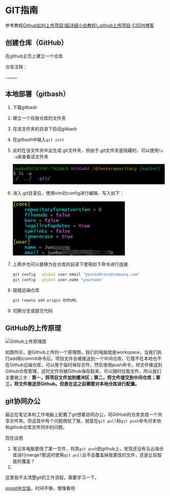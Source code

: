 # GIT指南

参考教程[Github如何上传项目(超详细小白教程)_github上传项目-CSDN博客](https://blog.csdn.net/KevinRay_0854/article/details/140408003?spm=1001.2101.3001.6650.3&utm_medium=distribute.pc_relevant.none-task-blog-2~default~YuanLiJiHua~Position-3-140408003-blog-86142418.235^v43^pc_blog_bottom_relevance_base3&depth_1-utm_source=distribute.pc_relevant.none-task-blog-2~default~YuanLiJiHua~Position-3-140408003-blog-86142418.235^v43^pc_blog_bottom_relevance_base3)

## 创建仓库（GitHub）

在github主页上建立一个仓库

仓库注释：

<img src="https://i-blog.csdnimg.cn/direct/32f66cf6550e44ada7067e89d6c02175.png" alt="仓库初始化填写" style="zoom: 33%;" />

## 本地部署（gitbash）

1. 下载gitbash

2. 建立一个存放仓库的文件夹

3. 在该文件夹的目录下启动gitbash

4. 在gitbash中输入`git init`

5. 此时在该文件夹中会生成.git文件夹，但由于.git文件夹是隐藏的，可以使用`ls -a`来查看该文件夹

   ![image-20240831171756949](GIT%E6%8C%87%E5%8D%97.assets/image-20240831171756949.png)

6. 进入.git目录后，使用vim对config进行编辑，写入如下：

   ![image-20240831171934999](GIT%E6%8C%87%E5%8D%97.assets/image-20240831171934999.png)

7. 上两步也可以替换为在仓库的目录下使用如下命令进行连接

   ```bash
   git config --global user.email "youraddress@company.com"
   git config --global user.name "yourname"		
   ```

8. 链接远端仓库

   ```bash
   git remote add origin 你的URL
   ```

9. 切换分支或提交代码

## GitHub的上传原理

![Github上传原理图](https://i-blog.csdnimg.cn/direct/21774dabe40b437cb0907ca385dbe2ed.png#pic_center)

如图所示，是Github上传的一个原理图，我们的电脑就是workspace，当我们执行add和commit命令后，项目文件会被推送到一个中间仓库，它既不在本地也不在Github远端仓库，可以用于临时保存文件。然后使用push命令，将文件推送到Github仓库管理，这时文件将被Github保存起来，可以随时拉取文件，所以我们主要做三步：**第一，将项目文件加到缓冲区；第二，将文件提交到中间仓库；第三，将文件推送至Github。但是在这之前需要对本地仓库进行配置。**

## git协同办公

最近在笔记本和工作电脑上配置了git想着协同办公，将GitHub的仓库变成一个共享文件夹。但这其中有个问题困扰了我，就是在`git pull`和`git push`命令对本地和github仓库文件同步的问题。

现在设想

1. 笔记本电脑更改了某一文件，将其`git push`到github上，发现还没有与云端仓库进行merge?那这时使用`git pull`会不会覆盖掉我更改的文件，还是比较智能的覆盖？
2. 

这里我不太清楚git的工作流程，需要学习一下。

[progit中文版](https://www.progit.cn/)，时间不够，慢慢看吧
